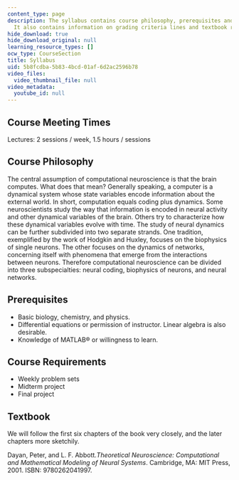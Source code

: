 ```yaml
---
content_type: page
description: The syllabus contains course philosophy, prerequisites and course requirement.
  It also contains information on grading criteria lines and textbook required.
hide_download: true
hide_download_original: null
learning_resource_types: []
ocw_type: CourseSection
title: Syllabus
uid: 5b8fcdba-5b83-4bcd-01af-6d2ac2596b78
video_files:
  video_thumbnail_file: null
video_metadata:
  youtube_id: null
---
```


Course Meeting Times
--------------------

Lectures: 2 sessions / week, 1.5 hours / sessions

Course Philosophy
-----------------

The central assumption of computational neuroscience is that the brain computes. What does that mean? Generally speaking, a computer is a dynamical system whose state variables encode information about the external world. In short, computation equals coding plus dynamics. Some neuroscientists study the way that information is encoded in neural activity and other dynamical variables of the brain. Others try to characterize how these dynamical variables evolve with time. The study of neural dynamics can be further subdivided into two separate strands. One tradition, exemplified by the work of Hodgkin and Huxley, focuses on the biophysics of single neurons. The other focuses on the dynamics of networks, concerning itself with phenomena that emerge from the interactions between neurons. Therefore computational neuroscience can be divided into three subspecialties: neural coding, biophysics of neurons, and neural networks.

Prerequisites
-------------

*   Basic biology, chemistry, and physics.
*   Differential equations or permission of instructor. Linear algebra is also desirable.
*   Knowledge of MATLAB® or willingness to learn.

Course Requirements
-------------------

*   Weekly problem sets
*   Midterm project
*   Final project

Textbook
--------

We will follow the first six chapters of the book very closely, and the later chapters more sketchily.

Dayan, Peter, and L. F. Abbott._Theoretical Neuroscience: Computational and Mathematical Modeling of Neural Systems_. Cambridge, MA: MIT Press, 2001. ISBN: 9780262041997.